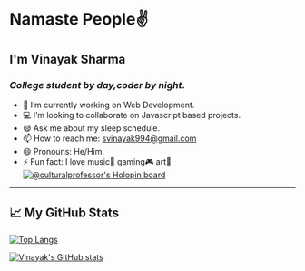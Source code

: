 # Namaste People:v:
## I'm **Vinayak Sharma**
### *College student by day,coder by night*.
- 🔭 I’m currently working on Web Development.
- :computer: I’m looking to collaborate on Javascript based projects.
- :sleepy: Ask me about my sleep schedule.
- 📫 How to reach me: svinayak994@gmail.com
- 😄 Pronouns: He/Him.
- ⚡ Fun fact: I love music:musical_note: gaming:video_game: art:art:
[![@culturalprofessor's Holopin board](https://holopin.me/culturalprofessor)](https://holopin.io/@culturalprofessor)

---

## &#x1f4c8; My GitHub Stats

[![Top Langs](https://github-readme-stats.vercel.app/api/top-langs/?username=CulturalProfessor&theme=dracula)](https://github.com/anuraghazra/github-readme-stats)

[![Vinayak's GitHub stats](https://github-readme-stats.vercel.app/api?username=CulturalProfessor&theme=dracula)](https://github.com/anuraghazra/github-readme-stats)
